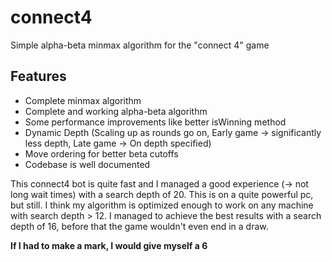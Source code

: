 # connect4
Simple alpha-beta minmax algorithm for the "connect 4" game

## Features
- Complete minmax algorithm
- Complete and working alpha-beta algorithm
- Some performance improvements like better isWinning method
- Dynamic Depth (Scaling up as rounds go on, Early game -> significantly less depth, Late game -> On depth specified)
- Move ordering for better beta cutoffs
- Codebase is well documented

This connect4 bot is quite fast and I managed a good experience (-> not long wait times) with a search depth of 20. This is on a quite powerful pc, but still. I think my algorithm is optimized enough to work on any machine with search depth > 12. I managed to achieve the best results with a search depth of 16, before that the game wouldn't even end in a draw.

**If I had to make a mark, I would give myself a 6**
